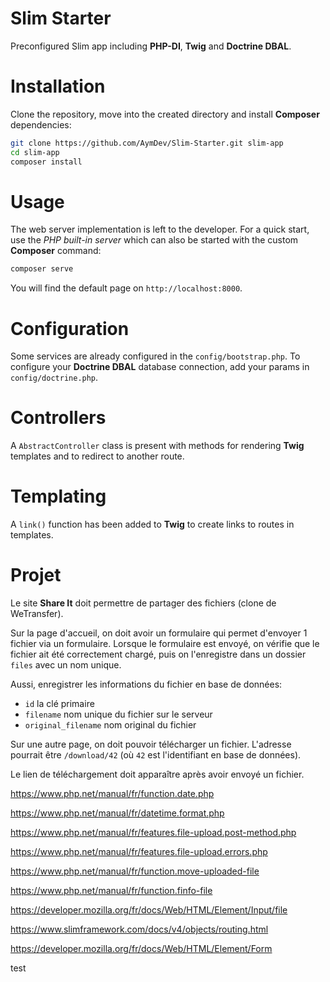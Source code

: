 # Slim Starter

Preconfigured Slim app including **PHP-DI**, **Twig** and **Doctrine DBAL**.

# Installation

Clone the repository, move into the created directory and install **Composer** dependencies:

```sh
git clone https://github.com/AymDev/Slim-Starter.git slim-app
cd slim-app
composer install
```

# Usage

The web server implementation is left to the developer.
For a quick start, use the _PHP built-in server_ which can also be started with the custom **Composer** command:

```sh
composer serve
```

You will find the default page on `http://localhost:8000`.

# Configuration

Some services are already configured in the `config/bootstrap.php`.
To configure your **Doctrine DBAL** database connection, add your params in `config/doctrine.php`.

# Controllers

A `AbstractController` class is present with methods for rendering **Twig** templates and to redirect to another route.

# Templating

A `link()` function has been added to **Twig** to create links to routes in templates.

# Projet

Le site **Share It** doit permettre de partager des fichiers (clone de WeTransfer).

Sur la page d'accueil, on doit avoir un formulaire qui permet d'envoyer 1 fichier via un formulaire.
Lorsque le formulaire est envoyé, on vérifie que le fichier ait été correctement chargé,
puis on l'enregistre dans un dossier `files` avec un nom unique.

Aussi, enregistrer les informations du fichier en base de données:

- `id` la clé primaire
- `filename` nom unique du fichier sur le serveur
- `original_filename` nom original du fichier

Sur une autre page, on doit pouvoir télécharger un fichier.
L'adresse pourrait être `/download/42` (où `42` est l'identifiant en base de données).

Le lien de téléchargement doit apparaître après avoir envoyé un fichier.

https://www.php.net/manual/fr/function.date.php

https://www.php.net/manual/fr/datetime.format.php

https://www.php.net/manual/fr/features.file-upload.post-method.php

https://www.php.net/manual/fr/features.file-upload.errors.php

https://www.php.net/manual/fr/function.move-uploaded-file

https://www.php.net/manual/fr/function.finfo-file

https://developer.mozilla.org/fr/docs/Web/HTML/Element/Input/file

https://www.slimframework.com/docs/v4/objects/routing.html

https://developer.mozilla.org/fr/docs/Web/HTML/Element/Form

test
